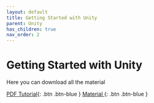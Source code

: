 ```yaml
---
layout: default
title: Getting Started with Unity 
parent: Unity
has_children: true
nav_order: 2
---
```


# Getting Started with Unity 

Here you can download all the material

 [PDF Tutorial](https://unity.com/fr){: .btn .btn-blue }
 [Material ](https://unity.com/fr){: .btn .btn-blue }